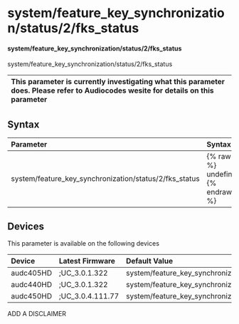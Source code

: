 ﻿---
description: system/feature_key_synchronization/status/2/fks_status
search: false
---

# system/feature_key_synchronization/status/2/fks_status

#### system/feature_key_synchronization/status/2/fks_status

system/feature_key_synchronization/status/2/fks_status


| This parameter is currently investigating what this parameter does. Please refer to Audiocodes wesite for details on this parameter | 
| :--- |

## Syntax
| Parameter | Syntax |
| :--- | :--- |
|system/feature_key_synchronization/status/2/fks_status | {% raw %} undefined {% endraw %}|

## Devices
This parameter is available on the following devices

| Device | Latest Firmware | Default Value |
|:---|:---|:---|
| audc405HD | ;UC_3.0.1.322 | system/feature_key_synchronization/status/2/fks_status=FKS_NONE 
| audc440HD | ;UC_3.0.1.322 | system/feature_key_synchronization/status/2/fks_status=FKS_NONE 
| audc450HD | ;UC_3.0.4.111.77 | system/feature_key_synchronization/status/2/fks_status=FKS_NONE 

ADD A DISCLAIMER
